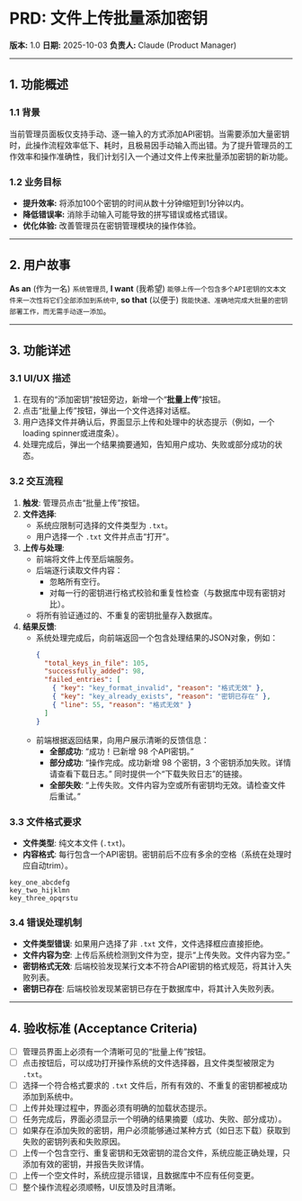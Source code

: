 # PRD: 文件上传批量添加密钥

**版本:** 1.0
**日期:** 2025-10-03
**负责人:** Claude (Product Manager)

---

## 1. 功能概述

### 1.1 背景

当前管理员面板仅支持手动、逐一输入的方式添加API密钥。当需要添加大量密钥时，此操作流程效率低下、耗时，且极易因手动输入而出错。为了提升管理员的工作效率和操作准确性，我们计划引入一个通过文件上传来批量添加密钥的新功能。

### 1.2 业务目标

-   **提升效率:** 将添加100个密钥的时间从数十分钟缩短到1分钟以内。
-   **降低错误率:** 消除手动输入可能导致的拼写错误或格式错误。
-   **优化体验:** 改善管理员在密钥管理模块的操作体验。

---

## 2. 用户故事

**As an** (作为一名) `系统管理员`,
**I want** (我希望) `能够上传一个包含多个API密钥的文本文件来一次性将它们全部添加到系统中`,
**so that** (以便于) `我能快速、准确地完成大批量的密钥部署工作，而无需手动逐一添加`。

---

## 3. 功能详述

### 3.1 UI/UX 描述

1.  在现有的“添加密钥”按钮旁边，新增一个“**批量上传**”按钮。
2.  点击“批量上传”按钮，弹出一个文件选择对话框。
3.  用户选择文件并确认后，界面显示上传和处理中的状态提示（例如，一个loading spinner或进度条）。
4.  处理完成后，弹出一个结果摘要通知，告知用户成功、失败或部分成功的状态。

### 3.2 交互流程

1.  **触发**: 管理员点击“批量上传”按钮。
2.  **文件选择**:
    *   系统应限制可选择的文件类型为 `.txt`。
    *   用户选择一个 `.txt` 文件并点击“打开”。
3.  **上传与处理**:
    *   前端将文件上传至后端服务。
    *   后端逐行读取文件内容：
        *   忽略所有空行。
        *   对每一行的密钥进行格式校验和重复性检查（与数据库中现有密钥对比）。
    *   将所有验证通过的、不重复的密钥批量存入数据库。
4.  **结果反馈**:
    *   系统处理完成后，向前端返回一个包含处理结果的JSON对象，例如：
        ```json
        {
          "total_keys_in_file": 105,
          "successfully_added": 98,
          "failed_entries": [
            { "key": "key_format_invalid", "reason": "格式无效" },
            { "key": "key_already_exists", "reason": "密钥已存在" },
            { "line": 55, "reason": "格式无效" }
          ]
        }
        ```
    *   前端根据返回结果，向用户展示清晰的反馈信息：
        *   **全部成功**: “成功！已新增 98 个API密钥。”
        *   **部分成功**: “操作完成。成功新增 98 个密钥，3 个密钥添加失败。详情请查看下载日志。” 同时提供一个“下载失败日志”的链接。
        *   **全部失败**: “上传失败。文件内容为空或所有密钥均无效。请检查文件后重试。”

### 3.3 文件格式要求

-   **文件类型**: 纯文本文件 (`.txt`)。
-   **内容格式**: 每行包含一个API密钥。密钥前后不应有多余的空格（系统在处理时应自动trim）。

```
key_one_abcdefg
key_two_hijklmn
key_three_opqrstu
```

### 3.4 错误处理机制

-   **文件类型错误**: 如果用户选择了非 `.txt` 文件，文件选择框应直接拒绝。
-   **文件内容为空**: 上传后系统检测到文件为空，提示“上传失败。文件内容为空。”
-   **密钥格式无效**: 后端校验发现某行文本不符合API密钥的格式规范，将其计入失败列表。
-   **密钥已存在**: 后端校验发现某密钥已存在于数据库中，将其计入失败列表。

---

## 4. 验收标准 (Acceptance Criteria)

-   [ ] 管理员界面上必须有一个清晰可见的“批量上传”按钮。
-   [ ] 点击按钮后，可以成功打开操作系统的文件选择器，且文件类型被限定为 `.txt`。
-   [ ] 选择一个符合格式要求的 `.txt` 文件后，所有有效的、不重复的密钥都被成功添加到系统中。
-   [ ] 上传并处理过程中，界面必须有明确的加载状态提示。
-   [ ] 任务完成后，界面必须显示一个明确的结果摘要（成功、失败、部分成功）。
-   [ ] 如果存在添加失败的密钥，用户必须能够通过某种方式（如日志下载）获取到失败的密钥列表和失败原因。
-   [ ] 上传一个包含空行、重复密钥和无效密钥的混合文件，系统应能正确处理，只添加有效的密钥，并报告失败详情。
-   [ ] 上传一个空文件时，系统应提示错误，且数据库中不应有任何变更。
-   [ ] 整个操作流程必须顺畅，UI反馈及时且清晰。

